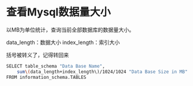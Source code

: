 # 查看Mysql数据量大小

以MB为单位统计，查询当前全部数据库的数据量大小。 


data_length：数据大小
index_length：索引大小


括号被转义了，记得转回来

```bash
SELECT table_schema "Data Base Name",
    sum\(data_length+index_length\)/1024/1024 "Data Base Size in MB"
FROM information_schema.TABLES
```
